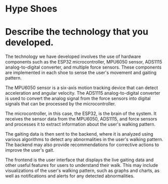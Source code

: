 # Hype Shoes

# Describe the technology that you developed.

The technology we have developed involves the use of hardware components such as the ESP32 microcontroller, MPU6050 sensor, ADS1115 analog-to-digital converter, and multiple force sensors. These components are implemented in each shoe to sense the user's movement and gaiting pattern.

The MPU6050 sensor is a six-axis motion tracking device that can detect acceleration and angular velocity. The ADS1115 analog-to-digital converter is used to convert the analog signal from the force sensors into digital signals that can be processed by the microcontroller.

The microcontroller, in this case, the ESP32, is the brain of the system. It receives the sensor data from the MPU6050, ADS1115, and force sensors and processes it to extract information about the user's walking pattern.

The gaiting data is then sent to the backend, where it is analyzed using various algorithms to detect any abnormalities in the user's walking pattern. The backend may also provide recommendations for corrective actions to improve the user's gait.

The frontend is the user interface that displays the live gaiting data and other useful features for users to understand their walk. This may include visualizations of the user's walking pattern, such as graphs and charts, as well as notifications and alerts for any detected abnormalities.
